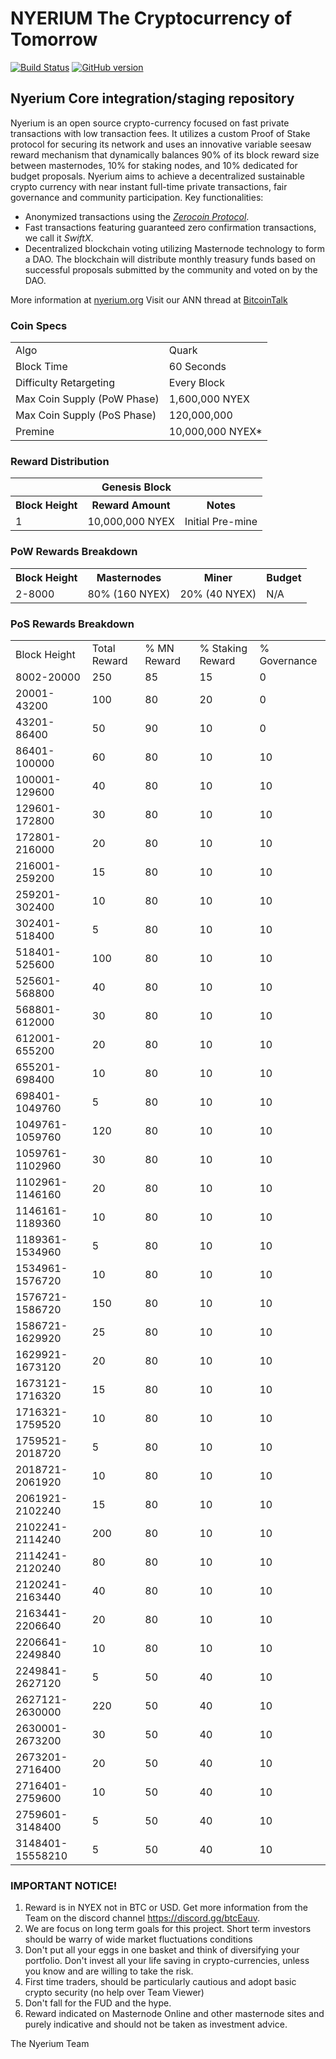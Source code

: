 # NYERIUM The Cryptocurrency of Tomorrow

[![Build Status](https://travis-ci.org/nyerium-core/nyerium.svg?branch=master)](https://travis-ci.org/nyerium-core/nyerium) [![GitHub version](https://badge.fury.io/gh/nyerium-core%2Fnyerium.svg)](https://badge.fury.io/gh/nyerium-core%2Fnyerium)


## Nyerium Core integration/staging repository

Nyerium is an open source crypto-currency focused on fast private transactions with low transaction fees.  It utilizes a custom Proof of Stake protocol for securing its network and uses an innovative variable seesaw reward mechanism that dynamically balances 90% of its block reward size between masternodes, 10% for staking nodes, and 10% dedicated for budget proposals. Nyerium aims to achieve a decentralized sustainable crypto currency with near instant full-time private transactions, fair governance and community participation.
Key functionalities:
- Anonymized transactions using the [_Zerocoin Protocol_](http://www.nyerium.org/znye).
- Fast transactions featuring guaranteed zero confirmation transactions, we call it _SwiftX_.
- Decentralized blockchain voting utilizing Masternode technology to form a DAO. The blockchain will distribute monthly treasury funds based on successful proposals submitted by the community and voted on by the DAO.

More information at [nyerium.org](http://www.nyerium.org) Visit our ANN thread at [BitcoinTalk](https://bitcointalk.org/index.php?topic=4262979)

### Coin Specs
<table>
<tr><td>Algo</td><td>Quark</td></tr>
<tr><td>Block Time</td><td>60 Seconds</td></tr>
<tr><td>Difficulty Retargeting</td><td>Every Block</td></tr>
<tr><td>Max Coin Supply (PoW Phase)</td><td>1,600,000 NYEX</td></tr>
<tr><td>Max Coin Supply (PoS Phase)</td><td>120,000,000</td></tr>
<tr><td>Premine</td><td>10,000,000 NYEX*</td></tr>
</table>

### Reward Distribution

<table>
<th colspan=4>Genesis Block</th>
<tr><th>Block Height</th><th>Reward Amount</th><th>Notes</th></tr>
<tr><td>1</td><td>10,000,000 NYEX</td><td>Initial Pre-mine</td></tr>
</table>

### PoW Rewards Breakdown

<table>
<th>Block Height</th><th>Masternodes</th><th>Miner</th><th>Budget</th>
<tr><td>2-8000</td><td>80% (160 NYEX)</td><td>20% (40 NYEX)</td><td>N/A</td></tr>
</table>

### PoS Rewards Breakdown

<table>
<tr><td>Block Height</td><td>Total Reward</td><td>% MN Reward</td><td>% Staking Reward</td><td>% Governance</td></tr>
<tr><td>8002-20000</td><td>250</td><td>85</td><td>15</td><td>0</td></tr>
<tr><td>20001-43200</td><td>100</td><td>80</td><td>20</td><td>0</td></tr>
<tr><td>43201-86400</td><td>50</td><td>90</td><td>10</td><td>0</td></tr>
<tr><td>86401-100000</td><td>60</td><td>80</td><td>10</td><td>10</td></tr>
<tr><td>100001-129600</td><td>40</td><td>80</td><td>10</td><td>10</td></tr>
<tr><td>129601-172800</td><td>30</td><td>80</td><td>10</td><td>10</td></tr>
<tr><td>172801-216000</td><td>20</td><td>80</td><td>10</td><td>10</td></tr>
<tr><td>216001-259200</td><td>15</td><td>80</td><td>10</td><td>10</td></tr>
<tr><td>259201-302400</td><td>10</td><td>80</td><td>10</td><td>10</td></tr>
<tr><td>302401-518400</td><td>5</td><td>80</td><td>10</td><td>10</td></tr>
<tr><td>518401-525600</td><td>100</td><td>80</td><td>10</td><td>10</td></tr>
<tr><td>525601-568800</td><td>40</td><td>80</td><td>10</td><td>10</td></tr>
<tr><td>568801-612000</td><td>30</td><td>80</td><td>10</td><td>10</td></tr>
<tr><td>612001-655200</td><td>20</td><td>80</td><td>10</td><td>10</td></tr>
<tr><td>655201-698400</td><td>10</td><td>80</td><td>10</td><td>10</td></tr>
<tr><td>698401-1049760</td><td>5</td><td>80</td><td>10</td><td>10</td></tr>
<tr><td>1049761-1059760</td><td>120</td><td>80</td><td>10</td><td>10</td></tr>
<tr><td>1059761-1102960</td><td>30</td><td>80</td><td>10</td><td>10</td></tr>
<tr><td>1102961-1146160</td><td>20</td><td>80</td><td>10</td><td>10</td></tr>
<tr><td>1146161-1189360</td><td>10</td><td>80</td><td>10</td><td>10</td></tr>
<tr><td>1189361-1534960</td><td>5</td><td>80</td><td>10</td><td>10</td></tr>
<tr><td>1534961-1576720</td><td>10</td><td>80</td><td>10</td><td>10</td></tr>
<tr><td>1576721-1586720</td><td>150</td><td>80</td><td>10</td><td>10</td></tr>
<tr><td>1586721-1629920</td><td>25</td><td>80</td><td>10</td><td>10</td></tr>
<tr><td>1629921-1673120</td><td>20</td><td>80</td><td>10</td><td>10</td></tr>
<tr><td>1673121-1716320</td><td>15</td><td>80</td><td>10</td><td>10</td></tr>
<tr><td>1716321-1759520</td><td>10</td><td>80</td><td>10</td><td>10</td></tr>
<tr><td>1759521-2018720</td><td>5</td><td>80</td><td>10</td><td>10</td></tr>
<tr><td>2018721-2061920</td><td>10</td><td>80</td><td>10</td><td>10</td></tr>
<tr><td>2061921-2102240</td><td>15</td><td>80</td><td>10</td><td>10</td></tr>
<tr><td>2102241-2114240</td><td>200</td><td>80</td><td>10</td><td>10</td></tr>
<tr><td>2114241-2120240</td><td>80</td><td>80</td><td>10</td><td>10</td></tr>
<tr><td>2120241-2163440</td><td>40</td><td>80</td><td>10</td><td>10</td></tr>
<tr><td>2163441-2206640</td><td>20</td><td>80</td><td>10</td><td>10</td></tr>
<tr><td>2206641-2249840</td><td>10</td><td>80</td><td>10</td><td>10</td></tr>
<tr><td>2249841-2627120</td><td>5</td><td>50</td><td>40</td><td>10</td></tr>
<tr><td>2627121-2630000</td><td>220</td><td>50</td><td>40</td><td>10</td></tr>
<tr><td>2630001-2673200</td><td>30</td><td>50</td><td>40</td><td>10</td></tr>
<tr><td>2673201-2716400</td><td>20</td><td>50</td><td>40</td><td>10</td></tr>
<tr><td>2716401-2759600</td><td>10</td><td>50</td><td>40</td><td>10</td></tr>
<tr><td>2759601-3148400</td><td>5</td><td>50</td><td>40</td><td>10</td></tr>
<tr><td>3148401-15558210</td><td>5</td><td>50</td><td>40</td><td>10</td></tr>

</table>


### IMPORTANT NOTICE!

1. Reward is in NYEX not in BTC or USD. Get more information from the Team on the discord channel https://discord.gg/btcEauv.
2. We are focus on long term goals for this project. Short term investors should be warry of  wide market fluctuations conditions
3. Don't put all your eggs in one basket and think of diversifying your portfolio. Don't invest all your life saving in crypto-currencies, unless you know and are willing to take the risk.
4. First time traders, should be particularly cautious and adopt basic crypto security (no help over Team Viewer) 
5. Don't fall for the FUD and the hype.
6. Reward indicated on Masternode Online and other masternode sites and purely indicative and should not be taken as investment advice.

The Nyerium Team
